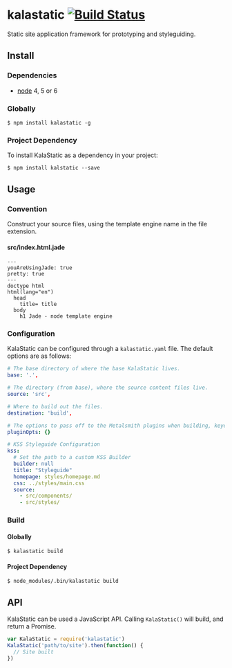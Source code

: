 # kalastatic [![Build Status](https://travis-ci.org/kalamuna/kalastatic.svg?branch=2)](https://travis-ci.org/kalamuna/kalastatic)

Static site application framework for prototyping and styleguiding.

## Install

### Dependencies

- [node](https://nodejs.org) 4, 5 or 6

### Globally

    $ npm install kalastatic -g

### Project Dependency

To install KalaStatic as a dependency in your project:

    $ npm install kalstatic --save

## Usage

### Convention

Construct your source files, using the template engine name in the file extension.

#### src/index.html.jade
``` jade
---
youAreUsingJade: true
pretty: true
---
doctype html
html(lang="en")
  head
    title= title
  body
    h1 Jade - node template engine
```

### Configuration

KalaStatic can be configured through a `kalastatic.yaml` file. The default options are as follows:

``` yml
# The base directory of where the base KalaStatic lives.
base: '.',

# The directory (from base), where the source content files live.
source: 'src',

# Where to build out the files.
destination: 'build',

# The options to pass off to the Metalsmith plugins when building, keyed by plugin name.
pluginOpts: {}

# KSS Styleguide Configuration
kss:
  # Set the path to a custom KSS Builder
  builder: null
  title: "Styleguide"
  homepage: styles/homepage.md
  css: ../styles/main.css
  source:
    - src/components/
    - src/styles/
```

### Build

#### Globally

    $ kalastatic build

#### Project Dependency

    $ node_modules/.bin/kalastatic build

## API

KalaStatic can be used a JavaScript API. Calling `KalaStatic()` will build, and return a Promise.

``` javascript
var KalaStatic = require('kalastatic')
KalaStatic('path/to/site').then(function() {
  // Site built
})
```
